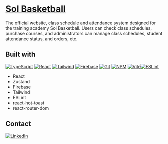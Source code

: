 # [Sol Basketball](https://sol-basketball.web.app/)

The official website, class schedule and attendance system designed for the training academy Sol Basketball. Users can check class schedules, purchase courses, and administrators can manage class schedules, student attendance status, and orders, etc.

<!-- ## About Sol Basketball -->

## Built with

[![TypeScript](https://img.shields.io/badge/TypeScript-3178C6.svg?style=for-the-badge&logo=TypeScript&logoColor=white)](https://www.typescriptlang.org/) [![React](https://img.shields.io/badge/React-61DAFB.svg?style=for-the-badge&logo=React&logoColor=black)](https://react.dev/) [![Tailwind](https://img.shields.io/badge/Tailwind%20CSS-06B6D4.svg?style=for-the-badge&logo=Tailwind-CSS&logoColor=white)](https://tailwindcss.com/)
[![Firebase](https://img.shields.io/badge/Firebase-FFCA28.svg?style=for-the-badge&logo=Firebase&logoColor=black)](https://firebase.google.com/) [![Git](https://img.shields.io/badge/Git-F05032.svg?style=for-the-badge&logo=Git&logoColor=white)](https://git-scm.com/) [![NPM](https://img.shields.io/badge/npm-CB3837.svg?style=for-the-badge&logo=npm&logoColor=white)](https://www.npmjs.com/) [![Vite](https://img.shields.io/badge/Vite-646CFF.svg?style=for-the-badge&logo=Vite&logoColor=white)](https://vitejs.dev/)[![ESLint](https://img.shields.io/badge/ESLint-4B32C3.svg?style=for-the-badge&logo=ESLint&logoColor=white)](https://eslint.org/)

- React
- Zustand
- Firebase
- Tailwind
- ESLint
- react-hot-toast
- react-router-dom

<!-- ## Flow chart
## Demo
 -->

## Contact

[![LinkedIn](https://img.shields.io/badge/LinkedIn-0A66C2.svg?style=for-the-badge&logo=LinkedIn&logoColor=white)](https://www.linkedin.com/in/mavislee1998/)
